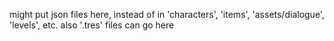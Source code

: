 might put json files here, instead of in 'characters', 'items', 'assets/dialogue', 'levels', etc. 
also '.tres' files can go here
